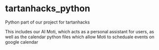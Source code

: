 # tartanhacks_python
Python part of our project for tartanhacks

This includes our AI Moti, which acts as a personal assistant for users, as well as the calendar python files which allow Moti to scheduale events on google calendar
